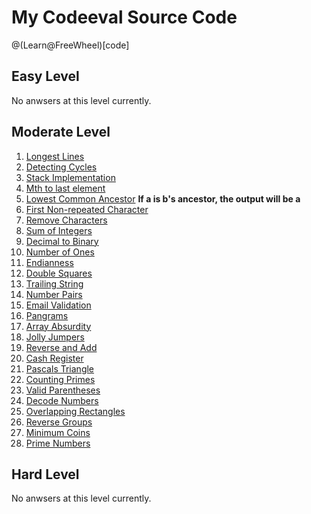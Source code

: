 # My Codeeval Source Code

@(Learn@FreeWheel)[code]

## Easy Level

No anwsers at this level currently.

##  Moderate Level

1. [Longest Lines](https://github.com/MrHuxu/codeeval/blob/master/moderate/01_longest_lines.js)
2. [Detecting Cycles](https://github.com/MrHuxu/codeeval/blob/master/moderate/02_detecting_cycles.js)
3. [Stack Implementation](https://github.com/MrHuxu/codeeval/blob/master/moderate/03_stack_implementation.js)
4. [Mth to last element](https://github.com/MrHuxu/codeeval/blob/master/moderate/04_mth_to_last_element.js)
5. [Lowest Common Ancestor](https://github.com/MrHuxu/codeeval/blob/master/moderate/05_lowest_common_ancestor.js) **If a is b's ancestor, the output will be a**
6. [First Non-repeated Character](https://github.com/MrHuxu/codeeval/blob/master/moderate/06_first_non_repeated_character.js)
7. [Remove Characters](https://github.com/MrHuxu/codeeval/blob/master/moderate/07_remove_characters.js)
8. [Sum of Integers](https://github.com/MrHuxu/codeeval/blob/master/moderate/08_sum_of_integers.js)
9. [Decimal to Binary](https://github.com/MrHuxu/codeeval/blob/master/moderate/09_decimal_to_binary.js)
10. [Number of Ones](https://github.com/MrHuxu/codeeval/blob/master/moderate/10_number_of_ones.js)
11. [Endianness](https://github.com/MrHuxu/codeeval/blob/master/moderate/11_endianness.js)
12. [Double Squares](https://github.com/MrHuxu/codeeval/blob/master/moderate/12_double_squares.js)
13. [Trailing String](https://github.com/MrHuxu/codeeval/blob/master/moderate/13_trailing_string.js)
14. [Number Pairs](https://github.com/MrHuxu/codeeval/blob/master/moderate/14_number_pairs.js)
15. [Email Validation](https://github.com/MrHuxu/codeeval/blob/master/moderate/15_email_validation.js)
16. [Pangrams](https://github.com/MrHuxu/codeeval/blob/master/moderate/16_pangrams.js)
17. [Array Absurdity](https://github.com/MrHuxu/codeeval/blob/master/moderate/17_array_absurdity.js)
18. [Jolly Jumpers](https://github.com/MrHuxu/codeeval/blob/master/moderate/18_jolly_jumpers.js)
19. [Reverse and Add](https://github.com/MrHuxu/codeeval/blob/master/moderate/19_reverse_and_add.js)
20. [Cash Register](https://github.com/MrHuxu/codeeval/blob/master/moderate/20_cash_register.js)
21. [Pascals Triangle](https://github.com/MrHuxu/codeeval/blob/master/moderate/21_pascals_triangle.js)
22. [Counting Primes](https://github.com/MrHuxu/codeeval/blob/master/moderate/22_counting_primes.js)
23. [Valid Parentheses](https://github.com/MrHuxu/codeeval/blob/master/moderate/23_valid_parentheses.js)
24. [Decode Numbers](https://github.com/MrHuxu/codeeval/blob/master/moderate/24_decode_numbers.js)
25. [Overlapping Rectangles](https://github.com/MrHuxu/codeeval/blob/master/moderate/25_overlapping_rectangles.js)
26. [Reverse Groups](https://github.com/MrHuxu/codeeval/blob/master/moderate/26_reverse_groups.js)
27. [Minimum Coins](https://github.com/MrHuxu/codeeval/blob/master/moderate/27_minimum_coins.js)
28. [Prime Numbers](https://github.com/MrHuxu/codeeval/blob/master/moderate/28_prime_numbers.js)

## Hard Level

No anwsers at this level currently.
